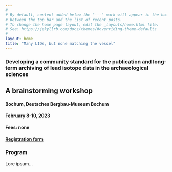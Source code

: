 ```yaml
---
#
# By default, content added below the "---" mark will appear in the home page
# between the top bar and the list of recent posts.
# To change the home page layout, edit the _layouts/home.html file.
# See: https://jekyllrb.com/docs/themes/#overriding-theme-defaults
#
layout: home
title: "Many LIDs, but none matching the vessel"
---
```


### Developing a community standard for the publication and long-term archiving of lead isotope data in the archaeological sciences 

## A brainstorming workshop

#### Bochum, Deutsches Bergbau-Museum Bochum
#### February 8-10, 2023
#### Fees: none
#### [Registration form](https://terminplaner.dfn.de/DWabVr7CAhFxjY2N)


### Program 
Lore ipsum...